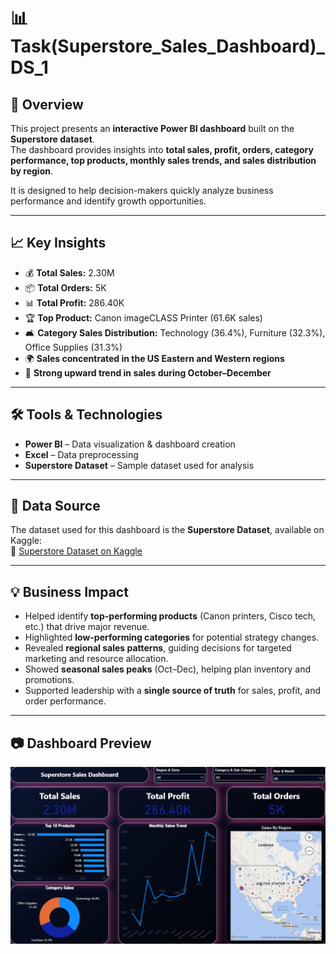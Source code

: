 
# 📊 Task(Superstore_Sales_Dashboard)_DS_1

## 📌 Overview
This project presents an **interactive Power BI dashboard** built on the **Superstore dataset**.  
The dashboard provides insights into **total sales, profit, orders, category performance, top products, monthly sales trends, and sales distribution by region**.  

It is designed to help decision-makers quickly analyze business performance and identify growth opportunities.

---

## 📈 Key Insights
- 💰 **Total Sales:** 2.30M  
- 📦 **Total Orders:** 5K  
- 📊 **Total Profit:** 286.40K  
- 🏆 **Top Product:** Canon imageCLASS Printer (61.6K sales)  
- 🛋️ **Category Sales Distribution:** Technology (36.4%), Furniture (32.3%), Office Supplies (31.3%)  
- 🌍 **Sales concentrated in the US Eastern and Western regions**  
- 📅 **Strong upward trend in sales during October–December**  

---

## 🛠️ Tools & Technologies
- **Power BI** – Data visualization & dashboard creation  
- **Excel** – Data preprocessing  
- **Superstore Dataset** – Sample dataset used for analysis  

---

## 📂 Data Source
The dataset used for this dashboard is the **Superstore Dataset**, available on Kaggle:  
🔗 [Superstore Dataset on Kaggle](https://www.kaggle.com/datasets/mohamed38/superstoredataset)

---

## 💡 Business Impact
- Helped identify **top-performing products** (Canon printers, Cisco tech, etc.) that drive major revenue.  
- Highlighted **low-performing categories** for potential strategy changes.  
- Revealed **regional sales patterns**, guiding decisions for targeted marketing and resource allocation.  
- Showed **seasonal sales peaks** (Oct–Dec), helping plan inventory and promotions.  
- Supported leadership with a **single source of truth** for sales, profit, and order performance.  

---

## 📷 Dashboard Preview
![Dashboard Screenshot](Snapshort_Task(Superstore_Sales_Dashboard)_DS_1.png)  



